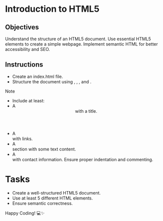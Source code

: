 # Introduction to HTML5

## Objectives
Understand the structure of an HTML5 document.
Use essential HTML5 elements to create a simple webpage.
Implement semantic HTML for better accessibility and SEO.

## Instructions

- Create an index.html file.
- Structure the document using <!DOCTYPE html>, <html>, <head>, and <body>.

>[!NOTE]
>  - Include at least:
>  - A <header> with a title.
>  - A <nav> with links.
>  - A <main> section with some text content.
>  - A <footer> with contact information.
>Ensure proper indentation and commenting.

# Tasks
- Create a well-structured HTML5 document.
- Use at least 5 different HTML elements.
- Ensure semantic correctness.

Happy Coding! 💻✨

